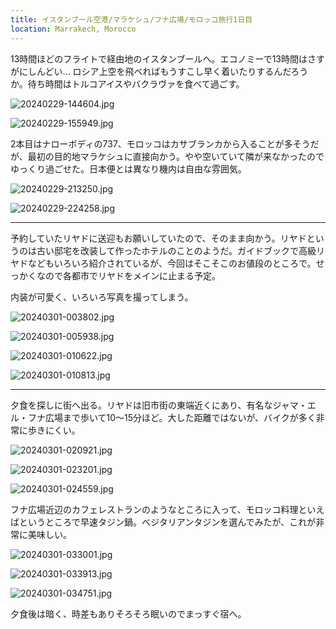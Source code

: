 ```yaml
---
title: イスタンブール空港/マラケシュ/フナ広場/モロッコ旅行1日目
location: Marrakech, Morocco
---
```


13時間ほどのフライトで経由地のイスタンブールへ。エコノミーで13時間はさすがにしんどい... ロシア上空を飛べればもうすこし早く着いたりするんだろうか。待ち時間はトルコアイスやバクラヴァを食べて過ごす。

![20240229-144604.jpg](https://ceshmina-photos.s3.ap-northeast-1.amazonaws.com/medium/202402/20240229-144604.jpg "イスタンブール空港")

![20240229-155949.jpg](https://ceshmina-photos.s3.ap-northeast-1.amazonaws.com/medium/202402/20240229-155949.jpg "いろいろな都市に飛んでいる")

2本目はナローボディの737、モロッコはカサブランカから入ることが多そうだが、最初の目的地マラケシュに直接向かう。やや空いていて隣が来なかったのでゆっくり過ごせた。日本便とは異なり機内は自由な雰囲気。

![20240229-213250.jpg](https://ceshmina-photos.s3.ap-northeast-1.amazonaws.com/medium/202402/20240229-213250.jpg "アフリカ大陸！")

![20240229-224258.jpg](https://ceshmina-photos.s3.ap-northeast-1.amazonaws.com/medium/202402/20240229-224258.jpg "マラケシュ・メナラ空港")

---

予約していたリヤドに送迎もお願いしていたので、そのまま向かう。リヤドというのは古い邸宅を改装して作ったホテルのことのようだ。ガイドブックで高級リヤドなどもいろいろ紹介されているが、今回はそこそこのお値段のところで。せっかくなので各都市でリヤドをメインに止まる予定。

内装が可愛く、いろいろ写真を撮ってしまう。

![20240301-003802.jpg](https://ceshmina-photos.s3.ap-northeast-1.amazonaws.com/medium/202402/20240301-003802.jpg)

![20240301-005938.jpg](https://ceshmina-photos.s3.ap-northeast-1.amazonaws.com/medium/202402/20240301-005938.jpg "プールも自由に使っていいということだった")

![20240301-010622.jpg](https://ceshmina-photos.s3.ap-northeast-1.amazonaws.com/medium/202402/20240301-010622.jpg)

![20240301-010813.jpg](https://ceshmina-photos.s3.ap-northeast-1.amazonaws.com/medium/202402/20240301-010813.jpg)

---

夕食を探しに街へ出る。リヤドは旧市街の東端近くにあり、有名なジャマ・エル・フナ広場まで歩いて10〜15分ほど。大した距離ではないが、バイクが多く非常に歩きにくい。

![20240301-020921.jpg](https://ceshmina-photos.s3.ap-northeast-1.amazonaws.com/medium/202402/20240301-020921.jpg "リヤド近辺は割とローカルエリアらしく、バイクも行き交う")

![20240301-023201.jpg](https://ceshmina-photos.s3.ap-northeast-1.amazonaws.com/medium/202402/20240301-023201.jpg "フナ広場の入口近く")

![20240301-024559.jpg](https://ceshmina-photos.s3.ap-northeast-1.amazonaws.com/medium/202402/20240301-024559.jpg "フナ広場。奥の方に屋台や土産物屋がいろいろ出始めている")

フナ広場近辺のカフェレストランのようなところに入って、モロッコ料理といえばというところで早速タジン鍋。ベジタリアンタジンを選んでみたが、これが非常に美味しい。

![20240301-033001.jpg](https://ceshmina-photos.s3.ap-northeast-1.amazonaws.com/medium/202402/20240301-033001.jpg "モロッコはマグリブ、日の沈む場所")

![20240301-033913.jpg](https://ceshmina-photos.s3.ap-northeast-1.amazonaws.com/medium/202402/20240301-033913.jpg "観光客向けのカフェのようだ")

![20240301-034751.jpg](https://ceshmina-photos.s3.ap-northeast-1.amazonaws.com/medium/202402/20240301-034751.jpg "ベジタリアン・タジン")

夕食後は暗く、時差もありそろそろ眠いのでまっすぐ宿へ。
